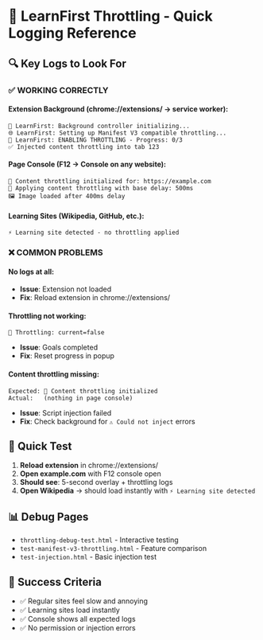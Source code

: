 # 🚀 LearnFirst Throttling - Quick Logging Reference

## 🔍 **Key Logs to Look For**

### **✅ WORKING CORRECTLY**

#### Extension Background (chrome://extensions/ → service worker):
```
🎯 LearnFirst: Background controller initializing...
🌐 LearnFirst: Setting up Manifest V3 compatible throttling...
🚦 LearnFirst: ENABLING THROTTLING - Progress: 0/3
✅ Injected content throttling into tab 123
```

#### Page Console (F12 → Console on any website):
```
🐌 Content throttling initialized for: https://example.com
🐌 Applying content throttling with base delay: 500ms
🖼️ Image loaded after 400ms delay
```

#### Learning Sites (Wikipedia, GitHub, etc.):
```
⚡ Learning site detected - no throttling applied
```

### **❌ COMMON PROBLEMS**

#### No logs at all:
- **Issue**: Extension not loaded
- **Fix**: Reload extension in chrome://extensions/

#### Throttling not working:
```
🚦 Throttling: current=false
```
- **Issue**: Goals completed
- **Fix**: Reset progress in popup

#### Content throttling missing:
```
Expected: 🐌 Content throttling initialized
Actual:   (nothing in page console)
```
- **Issue**: Script injection failed
- **Fix**: Check background for `⚠️ Could not inject` errors

## 🧪 **Quick Test**

1. **Reload extension** in chrome://extensions/
2. **Open example.com** with F12 console open
3. **Should see**: 5-second overlay + throttling logs
4. **Open Wikipedia** → should load instantly with `⚡ Learning site detected`

## 📊 **Debug Pages**

- `throttling-debug-test.html` - Interactive testing
- `test-manifest-v3-throttling.html` - Feature comparison  
- `test-injection.html` - Basic injection test

## 🎯 **Success Criteria**

- ✅ Regular sites feel slow and annoying
- ✅ Learning sites load instantly  
- ✅ Console shows all expected logs
- ✅ No permission or injection errors
